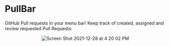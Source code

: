 # PullBar

GitHub Pull requests in your menu bar! Keep track of created, assigned and review requested Pull Requests:

<p align="center">
  <img src="https://user-images.githubusercontent.com/9363150/147607879-e7330315-efaa-42e2-b74c-dd28b8b52253.png" alt="Screen Shot 2021-12-28 at 4 20 02 PM" style="max-width: 100%;">
  </p>
